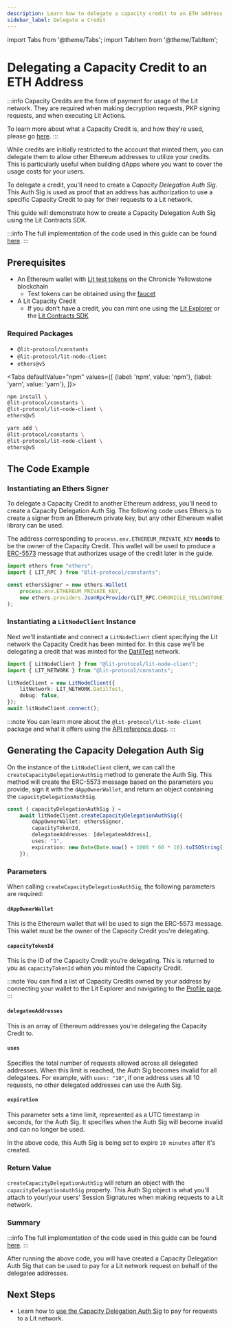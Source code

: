 ```yaml
---
description: Learn how to delegate a capacity credit to an ETH address
sidebar_label: Delegate a Credit
---
```


import Tabs from '@theme/Tabs';
import TabItem from '@theme/TabItem';

# Delegating a Capacity Credit to an ETH Address

:::info
Capacity Credits are the form of payment for usage of the Lit network. They are required when making decryption requests, PKP signing requests, and when executing Lit Actions.

To learn more about what a Capacity Credit is, and how they're used, please go [here](../../../../learn/paying-for-lit/capacity-credits).
:::

While credits are initially restricted to the account that minted them, you can delegate them to allow other Ethereum addresses to utilize your credits. This is particularly useful when building dApps where you want to cover the usage costs for your users.

To delegate a credit, you'll need to create a _Capacity Delegation Auth Sig_. This Auth Sig is used as proof that an address has authorization to use a specific Capacity Credit to pay for their requests to a Lit network.

This guide will demonstrate how to create a Capacity Delegation Auth Sig using the Lit Contracts SDK.

:::info
The full implementation of the code used in this guide can be found [here](https://github.com/LIT-Protocol/developer-guides-code/tree/v2/capacity-credits/delegating/use-delegated-credit).
:::

## Prerequisites

- An Ethereum wallet with [Lit test tokens](../../../../learn/overview/how-it-works/overview#the-lit-protocol-token) on the Chronicle Yellowstone blockchain
    - Test tokens can be obtained using the [faucet](https://chronicle-yellowstone-faucet.getlit.dev/)
- A Lit Capacity Credit
    - If you don't have a credit, you can mint one using the [Lit Explorer](../minting/via-lit-explorer.md) or the [Lit Contracts SDK](../minting/via-lit-contracts-sdk.md)

### Required Packages

- `@lit-protocol/constants`
- `@lit-protocol/lit-node-client`
- `ethers@v5`

<Tabs
defaultValue="npm"
values={[
{label: 'npm', value: 'npm'},
{label: 'yarn', value: 'yarn'},
]}>
<TabItem value="npm">

```bash
npm install \
@lit-protocol/constants \
@lit-protocol/lit-node-client \
ethers@v5
```

</TabItem>

<TabItem value="yarn">

```bash
yarn add \
@lit-protocol/constants \
@lit-protocol/lit-node-client \
ethers@v5
```

</TabItem>
</Tabs>

## The Code Example

### Instantiating an Ethers Signer

To delegate a Capacity Credit to another Ethereum address, you'll need to create a Capacity Delegation Auth Sig. The following code uses Ethers.js to create a signer from an Ethereum private key, but any other Ethereum wallet library can be used.

The address corresponding to `process.env.ETHEREUM_PRIVATE_KEY` **needs** to be the owner of the Capacity Credit. This wallet will be used to produce a [ERC-5573](https://eips.ethereum.org/EIPS/eip-5573) message that authorizes usage of the credit later in the guide.

```ts
import ethers from "ethers";
import { LIT_RPC } from "@lit-protocol/constants";

const ethersSigner = new ethers.Wallet(
    process.env.ETHEREUM_PRIVATE_KEY,
    new ethers.providers.JsonRpcProvider(LIT_RPC.CHRONICLE_YELLOWSTONE)
);
```

### Instantiating a `LitNodeClient` Instance

Next we'll instantiate and connect a `LitNodeClient` client specifying the Lit network the Capacity Credit has been minted for. In this case we'll be delegating a credit that was minted for the [DatilTest](../../../../learn/overview/how-it-works/lit-networks/testnets#the-datil-test-network) network.

```ts
import { LitNodeClient } from "@lit-protocol/lit-node-client";
import { LIT_NETWORK } from "@lit-protocol/constants";

litNodeClient = new LitNodeClient({
    litNetwork: LIT_NETWORK.DatilTest,
    debug: false,
});
await litNodeClient.connect();
```

:::note
You can learn more about the `@lit-protocol/lit-node-client` package and what it offers using the [API reference docs](https://v7-api-doc-lit-js-sdk.vercel.app/classes/lit_node_client_src.LitNodeClient.html).
:::

## Generating the Capacity Delegation Auth Sig

On the instance of the `LitNodeClient` client, we can call the `createCapacityDelegationAuthSig` method to generate the Auth Sig. This method will create the ERC-5573 message based on the parameters you provide, sign it with the `dAppOwnerWallet`, and return an object containing the `capacityDelegationAuthSig`.

```ts
const { capacityDelegationAuthSig } =
    await litNodeClient.createCapacityDelegationAuthSig({
        dAppOwnerWallet: ethersSigner,
        capacityTokenId,
        delegateeAddresses: [delegateeAddress],
        uses: "1",
        expiration: new Date(Date.now() + 1000 * 60 * 10).toISOString(), // 10 minutes
    });
```

### Parameters

When calling `createCapacityDelegationAuthSig`, the following parameters are required:

#### `dAppOwnerWallet`

This is the Ethereum wallet that will be used to sign the ERC-5573 message. This wallet must be the owner of the Capacity Credit you're delegating.

#### `capacityTokenId`

This is the ID of the Capacity Credit you're delegating. This is returned to you as `capacityTokenId` when you minted the Capacity Credit.

:::note
You can find a list of Capacity Credits owned by your address by connecting your wallet to the Lit Explorer and navigating to the [Profile page](https://explorer.litprotocol.com/profile).
:::

#### `delegateeAddresses`

This is an array of Ethereum addresses you're delegating the Capacity Credit to.

#### `uses`

Specifies the total number of requests allowed across all delegated addresses. When this limit is reached, the Auth Sig becomes invalid for all delegatees. For example, with `uses: "10"`, if one address uses all 10 requests, no other delegated addresses can use the Auth Sig.

#### `expiration`

This parameter sets a time limit, represented as a UTC timestamp in seconds, for the Auth Sig. It specifies when the Auth Sig will become invalid and can no longer be used.

In the above code, this Auth Sig is being set to expire `10 minutes` after it's created.

### Return Value

`createCapacityDelegationAuthSig` will return an object with the `capacityDelegationAuthSig` property. This Auth Sig object is what you'll attach to your/your users' Session Signatures when making requests to a Lit network.

### Summary

:::info
The full implementation of the code used in this guide can be found [here](https://github.com/LIT-Protocol/developer-guides-code/tree/v2/capacity-credits/delegating/use-delegated-credit).
:::

After running the above code, you will have created a Capacity Delegation Auth Sig that can be used to pay for a Lit network request on behalf of the delegatee addresses.

## Next Steps

- Learn how to [use the Capacity Delegation Auth Sig](./use-delegated-credit) to pay for requests to a Lit network.
